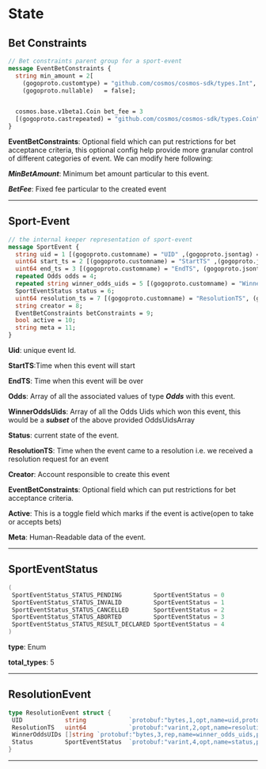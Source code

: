 # **State**

## **Bet Constraints**

```proto
// Bet constraints parent group for a sport-event
message EventBetConstraints {
  string min_amount = 2[
    (gogoproto.customtype) = "github.com/cosmos/cosmos-sdk/types.Int",
    (gogoproto.nullable)   = false];


  cosmos.base.v1beta1.Coin bet_fee = 3
  [(gogoproto.castrepeated) = "github.com/cosmos/cosmos-sdk/types.Coin", (gogoproto.nullable) = false];
}
```

**EventBetConstraints**: Optional field which can put restrictions for bet acceptance criteria, this optional config help provide more
granular control of different categories of event. We can modify here following:

***MinBetAmount***: Minimum bet amount particular to this event.

***BetFee***: Fixed fee particular to the created event

---

## **Sport-Event**

```proto
// the internal keeper representation of sport-event
message SportEvent {
  string uid = 1 [(gogoproto.customname) = "UID" ,(gogoproto.jsontag) = "uid", json_name = "uid"];
  uint64 start_ts = 2 [(gogoproto.customname) = "StartTS" ,(gogoproto.jsontag) = "start_ts", json_name = "start_ts"];
  uint64 end_ts = 3 [(gogoproto.customname) = "EndTS", (gogoproto.jsontag) = "end_ts", json_name = "end_ts"];
  repeated Odds odds = 4;
  repeated string winner_odds_uids = 5 [(gogoproto.customname) = "WinnerOddsUIDs", (gogoproto.jsontag) = "winner_odds_uids", json_name = "winner_odds_uids"];
  SportEventStatus status = 6;
  uint64 resolution_ts = 7 [(gogoproto.customname) = "ResolutionTS", (gogoproto.jsontag) = "resolution_ts", json_name = "resolution_ts"];
  string creator = 8;
  EventBetConstraints betConstraints = 9;
  bool active = 10;
  string meta = 11;
}
```

**Uid**: unique event Id.

**StartTS**:Time when this event will start

**EndTS**: Time when this event will be over

**Odds**: Array of all the associated values of type ***Odds*** with this event.

**WinnerOddsUids**: Array of all the Odds Uids which won this event, this would be a ***subset*** of the above provided OddsUidsArray

**Status**: current state of the event.

**ResolutionTS**: Time when the event came to a resolution i.e. we received a resolution request for an event

**Creator**: Account responsible to create this event

**EventBetConstraints**: Optional field which can put restrictions for bet acceptance criteria.

**Active**: This is a toggle field which marks if the event is active(open to take or accepts bets)

**Meta**: Human-Readable data of the event.

---

## **SportEventStatus**

```go
(
 SportEventStatus_STATUS_PENDING         SportEventStatus = 0
 SportEventStatus_STATUS_INVALID         SportEventStatus = 1
 SportEventStatus_STATUS_CANCELLED       SportEventStatus = 2
 SportEventStatus_STATUS_ABORTED         SportEventStatus = 3
 SportEventStatus_STATUS_RESULT_DECLARED SportEventStatus = 4
)
```

**type**: Enum

**total_types**: 5

---

## **ResolutionEvent**

```go
type ResolutionEvent struct {
 UID            string            `protobuf:"bytes,1,opt,name=uid,proto3" json:"uid"`
 ResolutionTS   uint64            `protobuf:"varint,2,opt,name=resolution_ts,proto3" json:"resolution_ts"`
 WinnerOddsUIDs []string `protobuf:"bytes,3,rep,name=winner_odds_uids,proto3" json:"winner_odds_uids" protobuf_key:"bytes,1,opt,name=key,proto3" protobuf_val:"bytes,2,opt,name=value,proto3"`
 Status         SportEventStatus  `protobuf:"varint,4,opt,name=status,proto3,enum=sgenetwork.sge.sportevent.SportEventStatus" json:"status,omitempty"`
}
```

---
